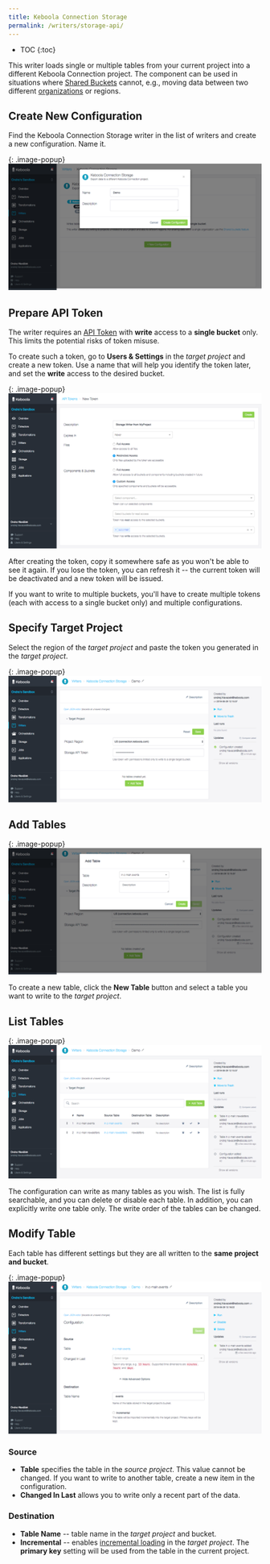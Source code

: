```yaml
---
title: Keboola Connection Storage
permalink: /writers/storage-api/
---
```


* TOC
{:toc}

This writer loads single or multiple tables from your current project into a different Keboola Connection project. 
The component can be used in situations where [Shared Buckets](/storage-api/buckets/sharing/) 
cannot, e.g., moving data between two different [organizations](/management/organization) or regions.

## Create New Configuration
Find the Keboola Connection Storage writer in the list of writers and create a new configuration. Name it.

{: .image-popup}
![Screenshot - Create configuration](/writers/storage-api/create-configuration.png)

## Prepare API Token

The writer requires an [API Token](/management/project/tokens/) with **write** access to a **single bucket** only. This limits the potential 
risks of token misuse. 

To create such a token, go to **Users & Settings** in the *target project* and create a new token. Use a name that will 
help you identify the token later, and set the **write** access to the desired bucket. 

{: .image-popup}
![Screenshot - Create API Token](/writers/storage-api/create-token.png)

After creating the token, copy it somewhere safe as you won't be able to see it again. If you lose the token,
you can refresh it -- the current token will be deactivated and a new token will be issued.

If you want to write to multiple buckets, you'll have to create multiple tokens (each with access to a single bucket only)
and multiple configurations.

## Specify Target Project 

Select the region of the *target project* and paste the token you generated in the *target project*. 

{: .image-popup}
![Screenshot - Target Project](/writers/storage-api/target-project.png)

## Add Tables

{: .image-popup}
![Screenshot - Create table](/writers/storage-api/add-tables.png)

To create a new table, click the **New Table** button and select a table you want to write to the *target project*. 
 
## List Tables

{: .image-popup}
![Screenshot - List tables](/writers/storage-api/list-tables.png)

The configuration can write as many tables as you wish. 
The list is fully searchable, and you can delete or disable each table. In addition, you can explicitly write one table 
only. The write order of the tables can be changed.  

## Modify Table

Each table has different settings but they are all written to the **same project and bucket**. 

{: .image-popup}
![Screenshot - List tables](/writers/storage-api/configuration.png)


### Source

- **Table** specifies the table in the *source project*. This value cannot be changed. If you want to write to another table,
create a new item in the configuration. 
- **Changed In Last** allows you to write only a recent part of the data. 

### Destination

- **Table Name** -- table name in the *target project* and bucket.
- **Incremental** -- enables [incremental loading](https://help.keboola.com/storage/tables/#incremental-loading) in the *target 
project*. The **primary key** setting will be used from the table in the current project.
